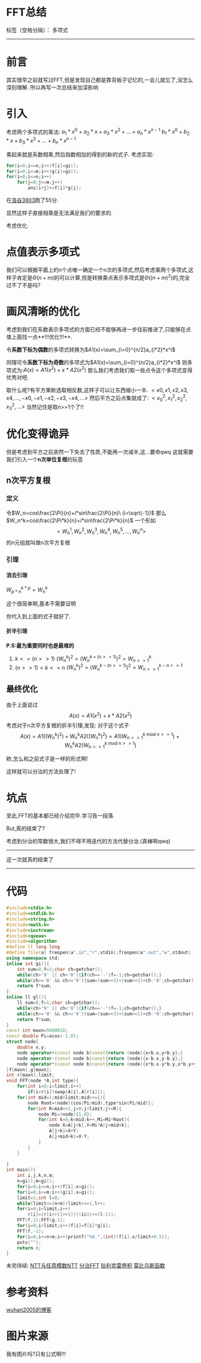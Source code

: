 # FFT总结

标签（空格分隔）： 多项式

---

# 前言
其实很早之前就写过FFT,但是发现自己都是靠背板子记忆的,一会儿就忘了,没怎么深刻理解.
所以再写一次总结来加深影响

# 引入
考虑两个多项式的乘法:
$a_1*x^0+a_2*x+a_3*x^2+...+a_n*x^{n-1}$
$b_1*x^0+b_2*x+b_3*x^2+...+b_n*x^{n-1}$

乘起来就是系数相乘,然后指数相加的得到的新的式子.
考虑实现:
```cpp
for(i=0;i<=n;i++)f[i]=gi();
for(i=0;i<=m;i++)g[i]=gi();
for(i=0;i<=n;i++)
    for(j=0;j<=m;j++)
        ans[i+j]+=f[i]*g[j];
```

在[洛谷3803](https://www.luogu.org/problemnew/show/P3803)跑了55分.

显然这样子直接相乘是无法满足我们的要求的.

考虑优化.

# 点值表示多项式
我们可以根据平面上的$n$个点唯一确定一个n次的多项式,然后考虑乘两个多项式,这样子肯定是$\Theta(n+m)$的可以计算,但是转换乘点表示多项式是$\Theta((n+m)^2)$的,完全过不了不是吗?

# 画风清晰的优化
考虑到我们在系数表示多项式的方面已经不能够再进一步往前推进了,只能够在点值上面找一点**!!!优化!!!**.

令**系数下标为偶数**的多项式转换为$A1(x)=\sum_{i=0}^{n/2}a_{i*2}*x^i$

同理可令**系数下标为奇数**的多项式为$A1(x)=\sum_{i=0}^{n/2}a_{i*2}*x^i$
则多项式为:$A(x)=A1(x^2)+x*A2(x^2)$
那么我们考虑我们取一些点令这个多项式变得优秀对吧.

取什么呢?有平方果断选取相反数,这样子可以让东西缩小一半.
$<x0,x1,x2,x3,x4,...,-x0,-x1,-x2,-x3,-x4,...>$
然后平方之后点集就成了:
$<x_0^2,x_1^2,x_2^2,x_3^2,...>$
当然记住是取n>>1个了!!

# 优化变得诡异
但是考虑到平方之后突然一下失去了性质,不能再一次减半,这...要命qwq
这就需要我们引入一个**n次单位复根**的玩意

## n次平方复根
### 定义
令$W_n=cos\frac{2\Pi}{n}+i*sin\frac{2\Pi}{n}\ (i=\sqrt{-1})$
那么$W_n^k=cos\frac{2\Pi*k}{n}+i*sin\frac{2\Pi*k}{n}$
一个形如
$$
<W_n^1,W_n^2,W_n^3,W_n^4,W_n^5,...,W_n^n>
$$
的n元组就叫做n次平方复根

### 引理
#### 消去引理
$W_{p*n}^{k*p}=W_n^k$

这个很简单啊,基本不需要证明

你代入到上面的式子就好了.

#### 折半引理

**P.S:最为重要同时也是最难的**
1. $k<=(n>>1)$
$(W_n^k)^2=(W_n^{k+(n>>1)})^2=W_{n>>1}^k$
2. $(n>>1)<k<=n$
$(W_n^k)^2=(W_n^{k-(n>>1)})^2=W_{n>>1}^{k-n>>1}$


## 最终优化
由于上面说过
$$
A(x)=A1(x^2)+x*A2(x^2)
$$
考虑对于n次平方复根的折半引理,发现:
对于这个式子
$$
A(x)=A1((W_n^k)^2)+W_n^kA2((W_n^k)^2)
    =A1(W_{n>>1}^{k\ mod\ n>>1})+W_n^kA2(W_{n>>1}^{k\ mod\ n>>1})
$$

欸,怎么和之前式子是一样的形式啊!

这样就可以分治的方法处理了!

# 坑点

至此,FFT的基本都已经介绍完毕.学习告一段落.



But,真的结束了?

考虑到分治的常数很大,我们不得不用迭代的方法代替分治.(真棒啊qwq)

---------

这一次就真的结束了

-----------

# 代码
```cpp
#include<stdio.h>
#include<stdlib.h>
#include<string.h>
#include<math.h>
#include<iostream>
#include<queue>
#include<algorithm>
#define ll long long
#define file(a) freopen(a".in","r",stdin);freopen(a".out","w",stdout)
using namespace std;
inline int gi(){
    int sum=0,f=1;char ch=getchar();
    while(ch>'9' || ch<'0'){if(ch=='-')f=-1;ch=getchar();}
    while(ch>='0' && ch<='9'){sum=(sum<<3)+(sum<<1)+ch-'0';ch=getchar();}
    return f*sum;
}
inline ll gl(){
    ll sum=0,f=1;char ch=getchar();
    while(ch>'9' || ch<'0'){if(ch=='-')f=-1;ch=getchar();}
    while(ch>='0' && ch<='9'){sum=(sum<<3)+(sum<<1)+ch-'0';ch=getchar();}
    return f*sum;
}
const int maxn=5000010;
const double Pi=acos(-1.0);
struct node{
    double x,y;
    node operator+(const node b)const{return (node){x+b.x,y+b.y};}
    node operator-(const node b)const{return (node){x-b.x,y-b.y};}
    node operator*(const node b)const{return (node){x*b.x-y*b.y,x*b.y+y*b.x};}
}f[maxn],g[maxn];
int r[maxn],limit;
void FFT(node *A,int type){
    for(int i=0;i<limit;i++)
        if(i<r[i])swap(A[i],A[r[i]]);
    for(int mid=1;mid<limit;mid<<=1){
        node Root=(node){cos(Pi/mid),type*sin(Pi/mid)};
        for(int R=mid<<1,j=0;j<limit;j+=R){
            node Mi=(node){1,0};
            for(int k=0;k<mid;k++,Mi=Mi*Root){
                node X=A[j+k],Y=Mi*A[j+mid+k];
                A[j+k]=X+Y;
                A[j+mid+k]=X-Y;
            }
        }
    }
        
}
int main(){
    int i,j,k,n,m;
    n=gi();m=gi();
    for(i=0;i<=n;i++)f[i].x=gi();
    for(i=0;i<=m;i++)g[i].x=gi();
    limit=1;int l=0;
    while(limit<=(n+m))limit<<=1,l++;
    for(i=0;i<limit;i++)
        r[i]=(r[i>>1]>>1)|((i&1)<<(l-1));
    FFT(f,1);FFT(g,1);
    for(i=0;i<limit;i++)f[i]=f[i]*g[i];
    FFT(f,-1);
    for(i=0;i<=n+m;i++)printf("%d ",(int)(f[i].x/limit+0.5));
    puts("");
    return 0;
}
```



未完待续:
[NTT与任意模数NTT]()
[分治FFT]()
[狄利克雷卷积]()
[莫比乌斯函数]()

# 参考资料
[wuhan2005的博客](http://wuhan2005.ml/2018/10/01/xg-fft/)

# 图片来源
我有图片吗?只有公式啊!!!






